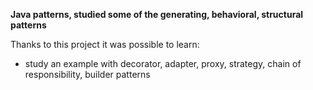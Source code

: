 **Java patterns, studied some of the generating, behavioral, structural patterns**

Thanks to this project it was possible to learn:
- study an example with decorator, adapter, proxy, strategy, chain of responsibility, builder patterns
